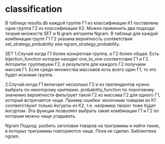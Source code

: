 # classification

В таблице results.db каждой группе Г1 из классификации К1 поставлена одна группа Г2 из классификации К2. 
Можно применить два подхода: теория множеств SET и N gram алгоритм Ngram. В таблице для каждой комбинации групп Г1 Г2
указана вероятность соответствия set_strategy_probability или ngram_strategy_probability.

SET
1.Случай когда Г1 более конкретная группа, а Г2 более общая.
Есть bijection_function которая находит one_to_one соответствие Г1 и Г2.  Алгоритм: группируем Г2, в результате для каждого Г2 получаем массив Г1.
Если среди множества массивов есть всего один Г1, то это будет искомая группа. 

2.Случай когда Г1 включает несколько Г2 и из претендентов нужно выбрать по некоторому критерию.
probability_function по пороговому значению вероятности фильтрует такой Г2 из массива Г2 для одного Г1,
который встречается чаще. Пример ошибки: молочным товарам из К1 соответствуют только йогурты из К2, т.е. 
например творог тоже будет йогуртом. Эта функция позволяет выбрать такие комбинации Г1 и Г2 по которым 
можно чаще угадывать. 

Ngram
Подход: разбить заголовки товаров на триграммы и найти такие, в которых триграммы повторяются чаще. Пока не сделал.
Библиотека ngram.
